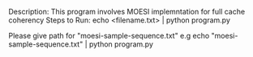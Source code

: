 Description:
This program involves MOESI implemntation for full cache coherency
Steps to Run:
echo <filename.txt> | python program.py

Please give path for "moesi-sample-sequence.txt" 
e.g echo "moesi-sample-sequence.txt" | python program.py
